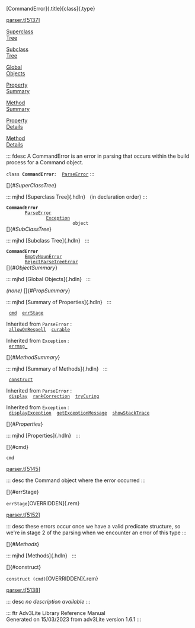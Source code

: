 [CommandError]{.title}[class]{.type}

[parser.t](../file/parser.t.html)\[[5137](../source/parser.t.html#5137)\]

[Superclass\
Tree](#_SuperClassTree_)

[Subclass\
Tree](#_SubClassTree_)

[Global\
Objects](#_ObjectSummary_)

[Property\
Summary](#_PropSummary_)

[Method\
Summary](#_MethodSummary_)

[Property\
Details](#_Properties_)

[Method\
Details](#_Methods_)

::: fdesc
A CommandError is an error in parsing that occurs within the build
process for a Command object.

`class `**`CommandError`**` :   `[`ParseError`](../object/ParseError.html)
:::

[]{#_SuperClassTree_}

::: mjhd
[Superclass Tree]{.hdln}   (in declaration order)
:::

**`CommandError`**\
`         `[`ParseError`](../object/ParseError.html)\
`                 `[`Exception`](../object/Exception.html)\
`                         object`\
[]{#_SubClassTree_}

::: mjhd
[Subclass Tree]{.hdln}  
:::

**`CommandError`**\
`         `[`EmptyNounError`](../object/EmptyNounError.html)\
`         `[`RejectParseTreeError`](../object/RejectParseTreeError.html)\
[]{#_ObjectSummary_}

::: mjhd
[Global Objects]{.hdln}  
:::

*(none)* []{#_PropSummary_}

::: mjhd
[Summary of Properties]{.hdln}  
:::

` `[`cmd`](#cmd)`  `[`errStage`](#errStage)`  `

Inherited from `ParseError` :\
` `[`allowOnRespell`](../object/ParseError.html#allowOnRespell)`  `[`curable`](../object/ParseError.html#curable)`  `

Inherited from `Exception` :\
` `[`errmsg_`](../object/Exception.html#errmsg_)`  `

[]{#_MethodSummary_}

::: mjhd
[Summary of Methods]{.hdln}  
:::

` `[`construct`](#construct)`  `

Inherited from `ParseError` :\
` `[`display`](../object/ParseError.html#display)`  `[`rankCorrection`](../object/ParseError.html#rankCorrection)`  `[`tryCuring`](../object/ParseError.html#tryCuring)`  `

Inherited from `Exception` :\
` `[`displayException`](../object/Exception.html#displayException)`  `[`getExceptionMessage`](../object/Exception.html#getExceptionMessage)`  `[`showStackTrace`](../object/Exception.html#showStackTrace)`  `

[]{#_Properties_}

::: mjhd
[Properties]{.hdln}  
:::

[]{#cmd}

`cmd`

[parser.t](../file/parser.t.html)\[[5145](../source/parser.t.html#5145)\]

::: desc
the Command object where the error occurred
:::

[]{#errStage}

`errStage`[OVERRIDDEN]{.rem}

[parser.t](../file/parser.t.html)\[[5152](../source/parser.t.html#5152)\]

::: desc
these errors occur once we have a valid predicate structure, so we\'re
in stage 2 of the parsing when we encounter an error of this type
:::

[]{#_Methods_}

::: mjhd
[Methods]{.hdln}  
:::

[]{#construct}

`construct (cmd)`[OVERRIDDEN]{.rem}

[parser.t](../file/parser.t.html)\[[5138](../source/parser.t.html#5138)\]

::: desc
*no description available*
:::

::: ftr
Adv3Lite Library Reference Manual\
Generated on 15/03/2023 from adv3Lite version 1.6.1
:::

